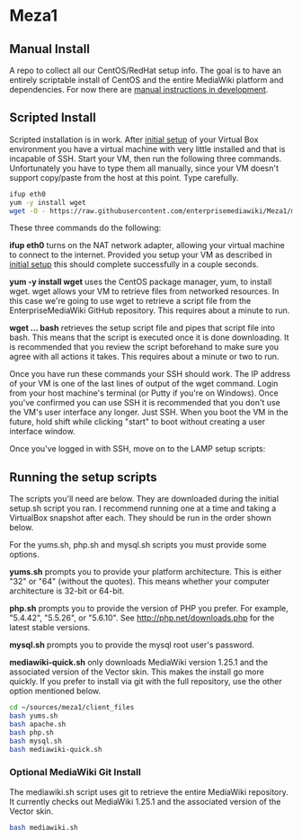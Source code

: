 # Meza1

## Manual Install
A repo to collect all our CentOS/RedHat setup info. The goal is to have an entirely scriptable install of CentOS and the entire MediaWiki platform and dependencies. For now there are [manual instructions in development](manual/README.md).

## Scripted Install
Scripted installation is in work. After [initial setup](manual/1.0-SettingUpVirtualBox.md) of your Virtual Box environment you have a virtual machine with very little installed and that is incapable of SSH. Start your VM, then run the following three commands. Unfortunately you have to type them all manually, since your VM doesn't support copy/paste from the host at this point. Type carefully.

```bash
ifup eth0
yum -y install wget
wget -O - https://raw.githubusercontent.com/enterprisemediawiki/Meza1/master/setup.sh | bash
```

These three commands do the following:

**ifup eth0** turns on the NAT network adapter, allowing your virtual machine to connect to the internet. Provided you setup your VM as described in [initial setup](manual/1.0-SettingUpVirtualBox.md) this should complete successfully in a couple seconds.

**yum -y install wget** uses the CentOS package manager, yum, to install wget. wget allows your VM to retrieve files from networked resources. In this case we're going to use wget to retrieve a script file from the EnterpriseMediaWiki GitHub repository. This requires about a minute to run.

**wget ... bash** retrieves the setup script file and pipes that script file into bash. This means that the script is executed once it is done downloading. It is recommended that you review the script beforehand to make sure you agree with all actions it takes. This requires about a minute or two to run.

Once you have run these commands your SSH should work. The IP address of your VM is one of the last lines of output of the wget command. Login from your host machine's terminal (or Putty if you're on Windows). Once you've confirmed you can use SSH it is recommended that you don't use the VM's user interface any longer. Just SSH. When you boot the VM in the future, hold shift while clicking "start" to boot without creating a user interface window.

Once you've logged in with SSH, move on to the LAMP setup scripts:

## Running the setup scripts

The scripts you'll need are below. They are downloaded during the initial setup.sh script you ran. I recommend running one at a time and taking a VirtualBox snapshot after each. They should be run in the order shown below.

For the yums.sh, php.sh and mysql.sh scripts you must provide some options.

**yums.sh** prompts you to provide your platform architecture. This is either "32" or "64" (without the quotes). This means whether your computer architecture is 32-bit or 64-bit.

**php.sh** prompts you to provide the version of PHP you prefer. For example, "5.4.42", "5.5.26", or "5.6.10". See http://php.net/downloads.php for the latest stable versions.

**mysql.sh** prompts you to provide the mysql root user's password.

**mediawiki-quick.sh** only downloads MediaWiki version 1.25.1 and the associated version of the Vector skin. This makes the install go more quickly. If you prefer to install via git with the full repository, use the other option mentioned below.

```bash
cd ~/sources/meza1/client_files
bash yums.sh
bash apache.sh
bash php.sh
bash mysql.sh
bash mediawiki-quick.sh
```

### Optional MediaWiki Git Install

The mediawiki.sh script uses git to retrieve the entire MediaWiki repository. It currently checks out MediaWiki 1.25.1 and the associated version of the Vector skin.

```bash
bash mediawiki.sh
```

